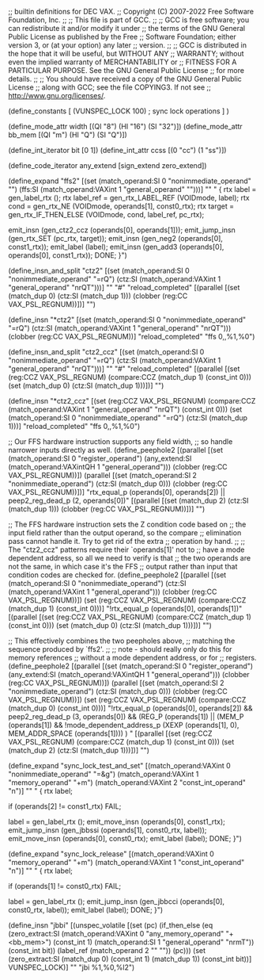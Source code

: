 ;; builtin definitions for DEC VAX.
;; Copyright (C) 2007-2022 Free Software Foundation, Inc.
;;
;; This file is part of GCC.
;;
;; GCC is free software; you can redistribute it and/or modify it under
;; the terms of the GNU General Public License as published by the Free
;; Software Foundation; either version 3, or (at your option) any later
;; version.
;;
;; GCC is distributed in the hope that it will be useful, but WITHOUT ANY
;; WARRANTY; without even the implied warranty of MERCHANTABILITY or
;; FITNESS FOR A PARTICULAR PURPOSE.  See the GNU General Public License
;; for more details.
;;
;; You should have received a copy of the GNU General Public License
;; along with GCC; see the file COPYING3.  If not see
;; <http://www.gnu.org/licenses/>.

(define_constants
  [
    (VUNSPEC_LOCK 100)		; sync lock operations
  ]
)

(define_mode_attr width [(QI "8") (HI "16") (SI "32")])
(define_mode_attr bb_mem [(QI "m") (HI "Q") (SI "Q")])

(define_int_iterator bit [0 1])
(define_int_attr ccss [(0 "cc") (1 "ss")])

(define_code_iterator any_extend [sign_extend zero_extend])

(define_expand "ffs<mode>2"
  [(set (match_operand:SI 0 "nonimmediate_operand" "")
	(ffs:SI (match_operand:VAXint 1 "general_operand" "")))]
  ""
  "
{
  rtx label = gen_label_rtx ();
  rtx label_ref = gen_rtx_LABEL_REF (VOIDmode, label);
  rtx cond = gen_rtx_NE (VOIDmode, operands[1], const0_rtx);
  rtx target = gen_rtx_IF_THEN_ELSE (VOIDmode, cond, label_ref, pc_rtx);

  emit_insn (gen_ctz<mode>2_ccz (operands[0], operands[1]));
  emit_jump_insn (gen_rtx_SET (pc_rtx, target));
  emit_insn (gen_neg<mode>2 (operands[0], const1_rtx));
  emit_label (label);
  emit_insn (gen_add<mode>3 (operands[0], operands[0], const1_rtx));
  DONE;
}")

(define_insn_and_split "ctz<mode>2"
  [(set (match_operand:SI 0 "nonimmediate_operand" "=rQ")
	(ctz:SI (match_operand:VAXint 1 "general_operand" "nrQT")))]
  ""
  "#"
  "reload_completed"
  [(parallel
     [(set (match_dup 0)
	   (ctz:SI (match_dup 1)))
      (clobber (reg:CC VAX_PSL_REGNUM))])]
  "")

(define_insn "*ctz<mode>2"
  [(set (match_operand:SI 0 "nonimmediate_operand" "=rQ")
	(ctz:SI (match_operand:VAXint 1 "general_operand" "nrQT")))
   (clobber (reg:CC VAX_PSL_REGNUM))]
  "reload_completed"
  "ffs $0,$<width>,%1,%0")

(define_insn_and_split "ctz<mode>2_ccz"
  [(set (match_operand:SI 0 "nonimmediate_operand" "=rQ")
	(ctz:SI (match_operand:VAXint 1 "general_operand" "nrQT")))]
  ""
  "#"
  "reload_completed"
  [(parallel
     [(set (reg:CCZ VAX_PSL_REGNUM)
	   (compare:CCZ (match_dup 1)
			(const_int 0)))
      (set (match_dup 0)
	   (ctz:SI (match_dup 1)))])]
  "")

(define_insn "*ctz<mode>2_ccz"
  [(set (reg:CCZ VAX_PSL_REGNUM)
	(compare:CCZ (match_operand:VAXint 1 "general_operand" "nrQT")
		     (const_int 0)))
   (set (match_operand:SI 0 "nonimmediate_operand" "=rQ")
	(ctz:SI (match_dup 1)))]
  "reload_completed"
  "ffs $0,$<width>,%1,%0")

;; Our FFS hardware instruction supports any field width,
;; so handle narrower inputs directly as well.
(define_peephole2
  [(parallel
     [(set (match_operand:SI 0 "register_operand")
	   (any_extend:SI (match_operand:VAXintQH 1 "general_operand")))
      (clobber (reg:CC VAX_PSL_REGNUM))])
   (parallel
     [(set (match_operand:SI 2 "nonimmediate_operand")
	   (ctz:SI (match_dup 0)))
      (clobber (reg:CC VAX_PSL_REGNUM))])]
  "rtx_equal_p (operands[0], operands[2]) || peep2_reg_dead_p (2, operands[0])"
  [(parallel
     [(set (match_dup 2)
	   (ctz:SI (match_dup 1)))
      (clobber (reg:CC VAX_PSL_REGNUM))])]
  "")

;; The FFS hardware instruction sets the Z condition code based on
;; the input field rather than the output operand, so the compare
;; elimination pass cannot handle it.  Try to get rid of the extra
;; operation by hand.
;;
;; The "ctz<mode>2_ccz" patterns require their `operands[1]' not to
;; have a mode dependent address, so all we need to verify is that
;; the two operands are not the same, in which case it's the FFS
;; output rather than input that condition codes are checked for.
(define_peephole2
  [(parallel
     [(set (match_operand:SI 0 "nonimmediate_operand")
	   (ctz:SI (match_operand:VAXint 1 "general_operand")))
      (clobber (reg:CC VAX_PSL_REGNUM))])
   (set (reg:CCZ VAX_PSL_REGNUM)
	(compare:CCZ (match_dup 1)
		     (const_int 0)))]
  "!rtx_equal_p (operands[0], operands[1])"
  [(parallel
     [(set (reg:CCZ VAX_PSL_REGNUM)
	   (compare:CCZ (match_dup 1)
			(const_int 0)))
      (set (match_dup 0)
	   (ctz:SI (match_dup 1)))])]
  "")

;; This effectively combines the two peepholes above,
;; matching the sequence produced by `ffs<mode>2'.
;;
;; note - should really only do this for memory references
;;        without a mode dependent address, or for
;;        registers.
(define_peephole2
  [(parallel
     [(set (match_operand:SI 0 "register_operand")
	   (any_extend:SI (match_operand:VAXintQH 1 "general_operand")))
      (clobber (reg:CC VAX_PSL_REGNUM))])
   (parallel
     [(set (match_operand:SI 2 "nonimmediate_operand")
	   (ctz:SI (match_dup 0)))
      (clobber (reg:CC VAX_PSL_REGNUM))])
   (set (reg:CCZ VAX_PSL_REGNUM)
	(compare:CCZ (match_dup 0)
		     (const_int 0)))]
  "!rtx_equal_p (operands[0], operands[2])
   && peep2_reg_dead_p (3, operands[0])
   && (REG_P (operands[1])
       || (MEM_P (operands[1])
	   && !mode_dependent_address_p (XEXP (operands[1], 0),
					 MEM_ADDR_SPACE (operands[1])))
      )
  "
  [(parallel
     [(set (reg:CCZ VAX_PSL_REGNUM)
	   (compare:CCZ (match_dup 1)
			(const_int 0)))
      (set (match_dup 2)
	   (ctz:SI (match_dup 1)))])]
  "")

(define_expand "sync_lock_test_and_set<mode>"
  [(match_operand:VAXint 0 "nonimmediate_operand" "=&g")
   (match_operand:VAXint 1 "memory_operand" "+m")
   (match_operand:VAXint 2 "const_int_operand" "n")]
  ""
  "
{
  rtx label;

  if (operands[2] != const1_rtx)
    FAIL;

  label = gen_label_rtx ();
  emit_move_insn (operands[0], const1_rtx);
  emit_jump_insn (gen_jbbssi<mode> (operands[1], const0_rtx, label));
  emit_move_insn (operands[0], const0_rtx);
  emit_label (label);
  DONE;
}")

(define_expand "sync_lock_release<mode>"
  [(match_operand:VAXint 0 "memory_operand" "+m")
   (match_operand:VAXint 1 "const_int_operand" "n")]
  ""
  "
{
  rtx label;

  if (operands[1] != const0_rtx)
    FAIL;

  label = gen_label_rtx ();
  emit_jump_insn (gen_jbbcci<mode> (operands[0], const0_rtx, label));
  emit_label (label);
  DONE;
}")

(define_insn "jbb<ccss>i<mode>"
  [(unspec_volatile
    [(set (pc)
	  (if_then_else
	    (eq (zero_extract:SI
		  (match_operand:VAXint 0 "any_memory_operand" "+<bb_mem>")
		  (const_int 1)
		  (match_operand:SI 1 "general_operand" "nrmT"))
		(const_int bit))
	    (label_ref (match_operand 2 "" ""))
	    (pc)))
     (set (zero_extract:SI (match_dup 0)
			   (const_int 1)
			   (match_dup 1))
	  (const_int bit))]
    VUNSPEC_LOCK)]
  ""
  "jb<ccss>i %1,%0,%l2")
